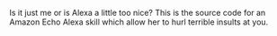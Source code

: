 Is it just me or is Alexa a little too nice? This is the source code for an Amazon Echo Alexa skill which allow her to hurl terrible insults at you.
